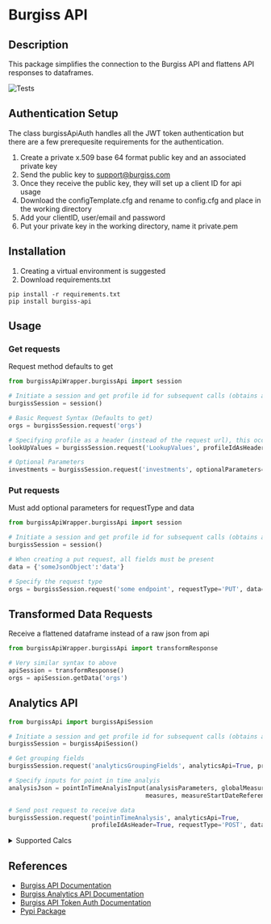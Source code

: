 # Burgiss API

## Description
This package simplifies the connection to the Burgiss API and flattens API responses to dataframes.

![Tests](https://github.com/jfallt/burgissApi/actions/workflows/tests.yml/badge.svg)

## Authentication Setup
The class burgissApiAuth handles all the JWT token authentication but there are a few prerequesite requirements for the authentication.
1. Create a private x.509 base 64 format public key and an associated private key
1. Send the public key to support@burgiss.com
1. Once they receive the public key, they will set up a client ID for api usage
1. Download the configTemplate.cfg and rename to config.cfg and place in the working directory
1. Add your clientID, user/email and password
1. Put your private key in the working directory, name it private.pem

## Installation
1. Creating a virtual environment is suggested
1. Download requirements.txt
```
pip install -r requirements.txt 
pip install burgiss-api
```

## Usage
### Get requests
Request method defaults to get

```python
from burgissApiWrapper.burgissApi import session

# Initiate a session and get profile id for subsequent calls (obtains auth token)
burgissSession = session()

# Basic Request Syntax (Defaults to get)
orgs = burgissSession.request('orgs')

# Specifying profile as a header (instead of the request url), this occurs for a few of the requests
lookUpValues = burgissSession.request('LookupValues', profileIdAsHeader=True)

# Optional Parameters
investments = burgissSession.request('investments', optionalParameters='&includeInvestmentNotes=false&includeCommitmentHistory=false&includeInvestmentLiquidationNotes=false')
```
### Put requests
Must add optional parameters for requestType and data

```python
from burgissApiWrapper.burgissApi import session

# Initiate a session and get profile id for subsequent calls (obtains auth token)
burgissSession = session()

# When creating a put request, all fields must be present
data = {'someJsonObject':'data'}

# Specify the request type
orgs = burgissSession.request('some endpoint', requestType='PUT', data=data)
```

## Transformed Data Requests
Receive a flattened dataframe instead of a raw json from api

```python
from burgissApiWrapper.burgissApi import transformResponse

# Very similar syntax to above
apiSession = transformResponse()
orgs = apiSession.getData('orgs')
```

## Analytics API
```python
from burgissApi import burgissApiSession

# Initiate a session and get profile id for subsequent calls (obtains auth token)
burgissSession = burgissApiSession()

# Get grouping fields
burgissSession.request('analyticsGroupingFields', analyticsApi=True, profileIdAsHeader=True)

# Specify inputs for point in time analyis
analysisJson = pointInTimeAnalyisInput(analysisParameters, globalMeasureParameters,
                                      measures, measureStartDateReference, measureEndDateReference, dataCriteria, groupBy)

# Send post request to receive data
burgissSession.request('pointinTimeAnalysis', analyticsApi=True,
                       profileIdAsHeader=True, requestType='POST', data=analysisJson)
```

<details>
<summary>Supported Calcs</summary>

|Measure Name| Is Supported for Pooled calculations|
| --------  | ------------------- |
|IRR|Yes|
|TWRR|Yes|
|Commitment|Yes|
|AdjustedCommitment|Yes|
|Unfunded|Yes|
|NetCapitalContributed|Yes|
|FundSize|No|
|DPI|Yes|
|RVPI|Yes|
|TVPI|Yes|
|LN_ICMIRR|Yes|
|LN_ICMIRRSpread|Yes|
|LN_ICMValuation|Yes|
|KS_PME|Yes|
|GGS_DirectAlpha|Yes|
|PaidIn|Yes|
|Funding|Yes|
|Fees|Yes|
|Distributions|Yes|
|Distributions.CapitalGains| 	Yes|
|Distributions.Income|Yes|
|Distributions.Other|Yes|
|Distributions.RecallableCapital| 	Yes|
|Distributions.ReturnOfCapital|Yes|
|Valuation|Yes|
|Cash|Yes|
|Cash.CapitalGains|Yes|
|Cash.Income|Yes|
|Cash.Other|Yes|
|Cash.RecallableCapital|Yes|
|Cash.ReturnOfCapital|Yes|
|Stock|Yes|
|Stock.CapitalGains|Yes|
|Stock.Cost|Yes|
|Stock.RecallableCapital|Yes|
|Stock.ReturnOfCapital|Yes|
</details>

## References

- [Burgiss API Documentation](https://api.burgiss.com/v2/docs/index.html)
- [Burgiss Analytics API Documentation](https://api-analytics.burgiss.com/swagger/index.html)
- [Burgiss API Token Auth Documentation](https://burgiss.docsend.com/view/fcqygcx)
- [Pypi Package](https://pypi.org/project/burgiss-api/)
